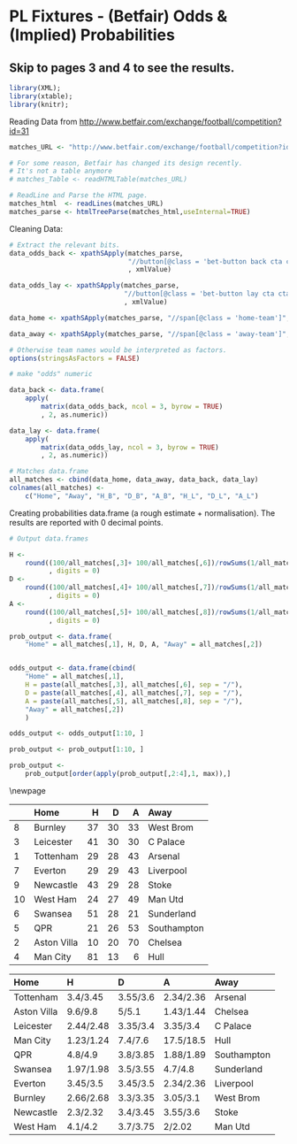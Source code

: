 # PL Fixtures - (Betfair) Odds & (Implied) Probabilities

## Skip to pages 3 and 4 to see the results.


```r
library(XML);
library(xtable);
library(knitr);
```

Reading Data from <http://www.betfair.com/exchange/football/competition?id=31>


```r
matches_URL <- "http://www.betfair.com/exchange/football/competition?id=31"

# For some reason, Betfair has changed its design recently. 
# It's not a table anymore
# matches_Table <- readHTMLTable(matches_URL)

# ReadLine and Parse the HTML page.
matches_html  <- readLines(matches_URL)
matches_parse <- htmlTreeParse(matches_html,useInternal=TRUE)
```

Cleaning Data:


```r
# Extract the relevant bits.
data_odds_back <- xpathSApply(matches_parse, 
                              "//button[@class = 'bet-button back cta cta-back i13n-ltxt-FltBetSlpB i13n-Sp-1']/span[@class = 'price']"
                              , xmlValue) 

data_odds_lay <- xpathSApply(matches_parse, 
                             "//button[@class = 'bet-button lay cta cta-lay i13n-ltxt-FltBetSlpL i13n-Sp-1']/span[@class = 'price']"
                             , xmlValue) 

data_home <- xpathSApply(matches_parse, "//span[@class = 'home-team']", xmlValue)   

data_away <- xpathSApply(matches_parse, "//span[@class = 'away-team']", xmlValue)   

# Otherwise team names would be interpreted as factors.
options(stringsAsFactors = FALSE)

# make "odds" numeric

data_back <- data.frame(
    apply(
        matrix(data_odds_back, ncol = 3, byrow = TRUE)
        , 2, as.numeric))

data_lay <- data.frame(
    apply(
        matrix(data_odds_lay, ncol = 3, byrow = TRUE)
        , 2, as.numeric))

# Matches data.frame
all_matches <- cbind(data_home, data_away, data_back, data_lay)
colnames(all_matches) <- 
    c("Home", "Away", "H_B", "D_B", "A_B", "H_L", "D_L", "A_L")
```

Creating probabilities data.frame (a rough estimate + normalisation). The results are reported with 0 decimal points.


```r
# Output data.frames

H <- 
    round((100/all_matches[,3]+ 100/all_matches[,6])/rowSums(1/all_matches[,3:8])
          , digits = 0)
D <- 
    round((100/all_matches[,4]+ 100/all_matches[,7])/rowSums(1/all_matches[,3:8])
          , digits = 0)
A <- 
    round((100/all_matches[,5]+ 100/all_matches[,8])/rowSums(1/all_matches[,3:8])
          , digits = 0)

prob_output <- data.frame(
    "Home" = all_matches[,1], H, D, A, "Away" = all_matches[,2])


odds_output <- data.frame(cbind(
    "Home" = all_matches[,1], 
    H = paste(all_matches[,3], all_matches[,6], sep = "/"),
    D = paste(all_matches[,4], all_matches[,7], sep = "/"),
    A = paste(all_matches[,5], all_matches[,8], sep = "/"),
    "Away" = all_matches[,2])
    )

odds_output <- odds_output[1:10, ]

prob_output <- prob_output[1:10, ]

prob_output <- 
    prob_output[order(apply(prob_output[,2:4],1, max)),]
```

\newpage


|   |Home        |  H|  D|  A|Away        |
|:--|:-----------|--:|--:|--:|:-----------|
|8  |Burnley     | 37| 30| 33|West Brom   |
|3  |Leicester   | 41| 30| 30|C Palace    |
|1  |Tottenham   | 29| 28| 43|Arsenal     |
|7  |Everton     | 29| 29| 43|Liverpool   |
|9  |Newcastle   | 43| 29| 28|Stoke       |
|10 |West Ham    | 24| 27| 49|Man Utd     |
|6  |Swansea     | 51| 28| 21|Sunderland  |
|5  |QPR         | 21| 26| 53|Southampton |
|2  |Aston Villa | 10| 20| 70|Chelsea     |
|4  |Man City    | 81| 13|  6|Hull        |



|Home        |H         |D        |A         |Away        |
|:-----------|:---------|:--------|:---------|:-----------|
|Tottenham   |3.4/3.45  |3.55/3.6 |2.34/2.36 |Arsenal     |
|Aston Villa |9.6/9.8   |5/5.1    |1.43/1.44 |Chelsea     |
|Leicester   |2.44/2.48 |3.35/3.4 |3.35/3.4  |C Palace    |
|Man City    |1.23/1.24 |7.4/7.6  |17.5/18.5 |Hull        |
|QPR         |4.8/4.9   |3.8/3.85 |1.88/1.89 |Southampton |
|Swansea     |1.97/1.98 |3.5/3.55 |4.7/4.8   |Sunderland  |
|Everton     |3.45/3.5  |3.45/3.5 |2.34/2.36 |Liverpool   |
|Burnley     |2.66/2.68 |3.3/3.35 |3.05/3.1  |West Brom   |
|Newcastle   |2.3/2.32  |3.4/3.45 |3.55/3.6  |Stoke       |
|West Ham    |4.1/4.2   |3.7/3.75 |2/2.02    |Man Utd     |



